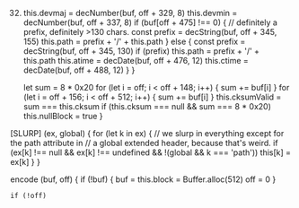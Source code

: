 32)
      this.devmaj = decNumber(buf, off + 329, 8)
      this.devmin = decNumber(buf, off + 337, 8)
      if (buf[off + 475] !== 0) {
        // definitely a prefix, definitely >130 chars.
        const prefix = decString(buf, off + 345, 155)
        this.path = prefix + '/' + this.path
      } else {
        const prefix = decString(buf, off + 345, 130)
        if (prefix)
          this.path = prefix + '/' + this.path
        this.atime = decDate(buf, off + 476, 12)
        this.ctime = decDate(buf, off + 488, 12)
      }
    }

    let sum = 8 * 0x20
    for (let i = off; i < off + 148; i++) {
      sum += buf[i]
    }
    for (let i = off + 156; i < off + 512; i++) {
      sum += buf[i]
    }
    this.cksumValid = sum === this.cksum
    if (this.cksum === null && sum === 8 * 0x20)
      this.nullBlock = true
  }

  [SLURP] (ex, global) {
    for (let k in ex) {
      // we slurp in everything except for the path attribute in
      // a global extended header, because that's weird.
      if (ex[k] !== null && ex[k] !== undefined &&
          !(global && k === 'path'))
        this[k] = ex[k]
    }
  }

  encode (buf, off) {
    if (!buf) {
      buf = this.block = Buffer.alloc(512)
      off = 0
    }

    if (!off)